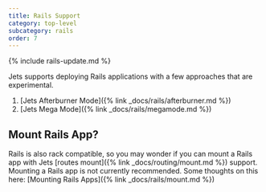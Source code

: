 ```yaml
---
title: Rails Support
category: top-level
subcategory: rails
order: 7
---
```


{% include rails-update.md %}

Jets supports deploying Rails applications with a few approaches that are experimental.

1. [Jets Afterburner Mode]({% link _docs/rails/afterburner.md %})
2. [Jets Mega Mode]({% link _docs/rails/megamode.md %})

## Mount Rails App?

Rails is also rack compatible, so you may wonder if you can mount a Rails app with Jets [routes mount]({% link _docs/routing/mount.md %}) support. Mounting a Rails app is not currently recommended. Some thoughts on this here: [Mounting Rails Apps]({% link _docs/rails/mount.md %})

